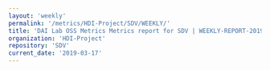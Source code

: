 ```yaml
---
layout: 'weekly'
permalink: '/metrics/HDI-Project/SDV/WEEKLY/'
title: 'DAI Lab OSS Metrics Metrics report for SDV | WEEKLY-REPORT-2019-03-17'
organization: 'HDI-Project'
repository: 'SDV'
current_date: '2019-03-17'
---
```


